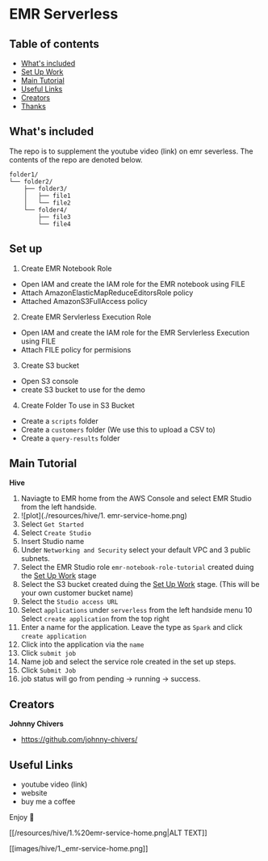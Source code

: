 # EMR Serverless

## Table of contents

- [What's included](#whats-included)
- [Set Up Work](#set-up)
- [Main Tutorial](#main-tutorial)
- [Useful Links](#useful-links)
- [Creators](#creators)
- [Thanks](#thanks)

## What's included

The repo is to supplement the youtube video (link) on emr severless. 
The contents of the repo are denoted below. 

```text
folder1/
└── folder2/
    ├── folder3/
    │   ├── file1
    │   └── file2
    └── folder4/
        ├── file3
        └── file4
```

## Set up

1. Create EMR Notebook Role
- Open IAM and create the IAM role for the EMR notebook using FILE
- Attach AmazonElasticMapReduceEditorsRole policy
- Attached AmazonS3FullAccess policy 

2. Create EMR Servlerless Execution Role
- Open IAM and create the IAM role for the EMR Servlerless Execution using FILE
- Attach FILE policy for permisions

3. Create S3 bucket
- Open S3 console 
- create S3 bucket to use for the demo 

4. Create Folder To use in S3 Bucket 
- Create a `scripts` folder
- Create a `customers` folder (We use this to upload a CSV to)
- Create a `query-results` folder


## Main Tutorial

**Hive**
1. Naviagte to EMR home from the AWS Console and select EMR Studio from the left handside. 
2. ![plot](./resources/hive/1. emr-service-home.png)
3. Select `Get Started` 
4. Select `Create Studio`
5. Insert Studio name
6. Under `Networking and Security` select your default VPC and 3 public subnets. 
7. Select the EMR Studio role `emr-notebook-role-tutorial` created duing the [Set Up Work](#set-up) stage
8. Select the S3 bucket created duing the [Set Up Work](#set-up) stage. (This will be your own customer bucket name) 
9. Select the `Studio access URL`
10. Select `applications` under `serverless` from the left handside menu
10 Select `create application` from the top right
11. Enter a name for the application. Leave the type as `Spark` and click `create application`
12. Click into the application via the `name`
13. Click `submit job`
14. Name job and select the service role created in the set up steps. 
15. Click `Submit Job`
16. job status will go from pending -> running -> success. 


## Creators

**Johnny Chivers**

- <https://github.com/johnny-chivers/>

## Useful Links

- youtube video (link)
- website 
- buy me a coffee


Enjoy :metal:

[[/resources/hive/1.%20emr-service-home.png|ALT TEXT]]

[[images/hive/1._emr-service-home.png]]
